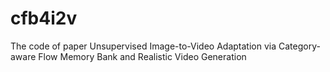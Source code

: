 # cfb4i2v
The code of paper Unsupervised Image-to-Video Adaptation via Category-aware Flow Memory Bank and Realistic Video Generation
